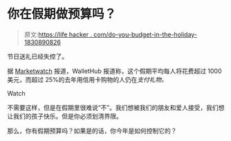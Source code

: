 # 你在假期做预算吗？

> 原文:[https://life hacker . com/do-you-budget-in-the-holiday-1830890826](https://lifehacker.com/do-you-budget-during-the-holidays-1830890826)

节日送礼已经失控了。

据 [Marketwatch](https://www.marketwatch.com/story/these-are-4-of-the-biggest-holiday-stressors----and-ways-to-cope-2018-12-04) 报道，WalletHub 报道称，这个假期平均每人将花费超过 1000 美元，而超过 25%的去年用信用卡购物的人仍在*支付礼物。*

Watch

不需要这样，但是在假期里很难说“不”。我们想被我们的朋友和爱人接受，我们想让我们的孩子快乐。但是你必须划清界限。

那么，你有假期预算吗？如果是的话，你今年是如何控制它的？